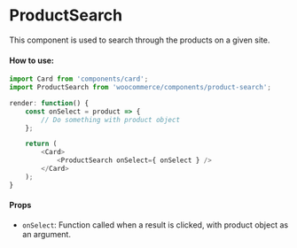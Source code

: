 ProductSearch
=============

This component is used to search through the products on a given site.

#### How to use:

```js
import Card from 'components/card';
import ProductSearch from 'woocommerce/components/product-search';

render: function() {
	const onSelect = product => {
		// Do something with product object
	};

	return (
		<Card>
			<ProductSearch onSelect={ onSelect } />
		</Card>
	);
}
```

#### Props

* `onSelect`: Function called when a result is clicked, with product object as an argument.
